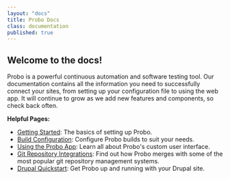 ```yaml
---
layout: "docs"
title: Probo Docs
class: documentation
published: true
---
```

## Welcome to the docs!
Probo is a powerful continuous automation and software testing tool. Our documentation contains all the information you need to successfully connect your sites, from setting up your configuration file to using the web app. It will continue to grow as we add new features and components, so check back often.

**Helpful Pages:**

* [Getting Started](/getting-started/ "Getting Started"): The basics of setting up Probo.
* [Build Configuration](/build/ "Build Configuration"): Configure Probo builds to suit your needs.
* [Using the Probo App](/app/ "Using the Probo App"): Learn all about Probo's custom user interface.
* [Git Repository Integrations](/git/git-integrations-overview/ "Git Repository Integrations"): Find out how Probo merges with some of the most popular git repository management systems.
* [Drupal Quickstart](/tutorials/drupal-github-quickstart/ "Drupal Quickstart"): Get Probo up and running with your Drupal site.
